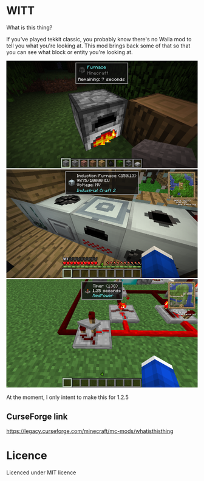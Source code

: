 # WITT
What is this thing?

If you've played tekkit classic, you probably know there's no Waila mod to tell you what you're looking at. This mod brings back some of that so that you can see what block or entity you're looking at.

![](java_2025-03-21_06.48.14.png)
![](2025-03-22_01.15.00.png)
![](2025-03-22_01.15.48.png)

At the moment, I only intent to make this for 1.2.5

## CurseForge link
https://legacy.curseforge.com/minecraft/mc-mods/whatisthisthing

# Licence
Licenced under MIT licence
